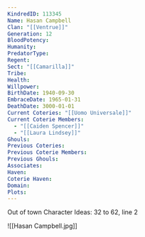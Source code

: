 ```yaml
---
KindredID: 113345
Name: Hasan Campbell
Clan: "[[Ventrue]]"
Generation: 12
BloodPotency: 
Humanity: 
PredatorType: 
Regent: 
Sect: "[[Camarilla]]"
Tribe: 
Health: 
Willpower: 
BirthDate: 1940-09-30
EmbraceDate: 1965-01-31
DeathDate: 3000-01-01
Current Coteries: "[[Uomo Universale]]"
Current Coterie Members:
  - "[[Caiden Spencer]]"
  - "[[Laura Lindsey]]"
Ghouls: 
Previous Coteries: 
Previous Coterie Members: 
Previous Ghouls: 
Associates: 
Haven: 
Coterie Haven: 
Domain: 
Plots:
---
```

Out of town
Character Ideas: 
32 to 62, line 2

![[Hasan Campbell.jpg]]